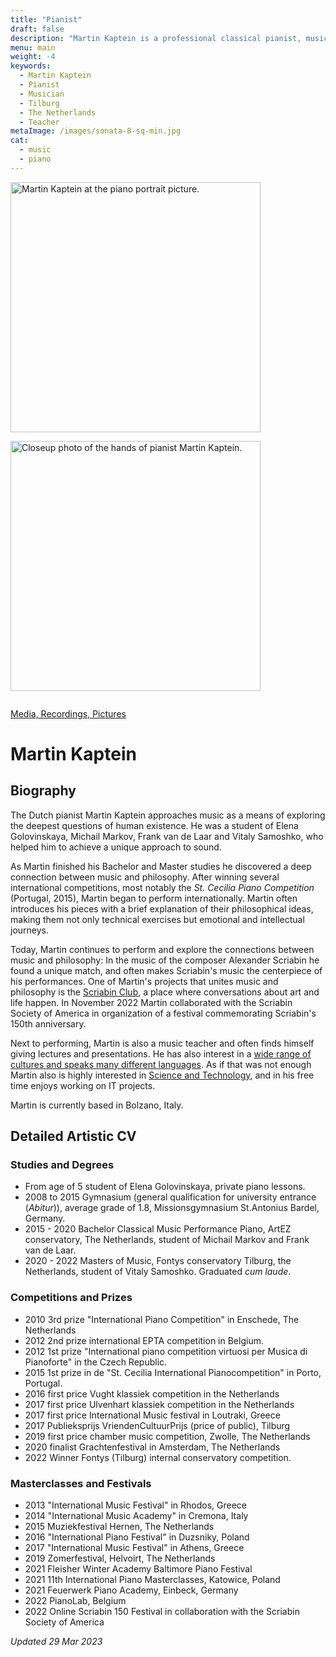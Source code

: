 ```yaml
---
title: "Pianist"
draft: false
description: "Martin Kaptein is a professional classical pianist, music teacher and lecturer. Martin studied with renowned professors, accomplished many studies and won many competitions. Read more about Martin on this page."
menu: main
weight: -4
keywords:
  - Martin Kaptein
  - Pianist
  - Musician
  - Tilburg
  - The Netherlands
  - Teacher
metaImage: /images/sonata-8-sq-min.jpg
cat:
  - music
  - piano
---
```



<img style="display:inline-block; margin-right: 1em; margin-bottom: 1em;" alt="Martin Kaptein at the piano portrait picture." src="/images/Martin-Kaptein-reading-artistic-sq-min.jpg" width="400" height="400"/>
<img style="display:inline-block; margin-bottom: 1em;" alt="Closeup photo of the hands of pianist Martin Kaptein." src="/images/sonata-8-sq-min.jpg" width="400" height="400" />

[Media, Recordings, Pictures](/media/)

<!-- Add below to PDF version -->

# Martin Kaptein

## Biography

The Dutch pianist Martin Kaptein approaches music as a means of exploring the deepest questions of human existence.
He was a student of Elena Golovinskaya, Michail Markov, Frank van de Laar and Vitaly Samoshko, who helped him to achieve a unique approach to sound.

As Martin finished his Bachelor and Master studies he discovered a deep connection between music and philosophy.
After winning several international competitions, most notably the *St. Cecilia Piano Competition* (Portugal, 2015), Martin began to perform internationally. 
Martin often introduces his pieces with a brief explanation of their philosophical ideas, making them not only technical exercises but emotional and intellectual journeys.

Today, Martin continues to perform and explore the connections between music and philosophy:
In the music of the composer Alexander Scriabin he found a unique match, and often makes Scriabin's music the centerpiece of his performances.
One of Martin's projects that unites music and philosophy is the [Scriabin Club](https://scriabinclub.com/), a place where conversations about art and life happen.
In November 2022 Martin collaborated with the Scriabin Society of America in organization of a festival commemorating Scriabin's 150th anniversary.

Next to performing, Martin is also a music teacher and often finds himself giving lectures and presentations.
He has also interest in a [wide range of cultures and speaks many different languages](https://martinkaptein.com/books/).
As if that was not enough Martin also is highly interested in [Science and Technology](https://martinkaptein.com/tech/), and in his free time enjoys working on IT projects.

Martin is currently based in Bolzano, Italy.

## Detailed Artistic CV

### Studies and Degrees

- From age of 5 student of Elena Golovinskaya, private piano lessons.
- 2008 to 2015 Gymnasium (general qualification for university entrance (*Abitur*)), average grade of 1.8, Missionsgymnasium St.Antonius Bardel, Germany.
- 2015 - 2020 Bachelor Classical Music Performance Piano, ArtEZ conservatory, The Netherlands, student of Michail Markov and Frank van de Laar.
- 2020 - 2022 Masters of Music, Fontys conservatory Tilburg, the Netherlands, student of Vitaly Samoshko. Graduated *cum laude*.

### Competitions and Prizes

- 2010 3rd prize "International Piano Competition" in Enschede, The Netherlands
- 2012 2nd prize international EPTA competition in Belgium. 
- 2012 1st prize "International piano competition virtuosi per Musica di Pianoforte" in the Czech Republic.
- 2015 1st prize in de "St. Cecilia International Pianocompetition" in Porto, Portugal. 
- 2016 first price Vught klassiek competition in the Netherlands
- 2017 first price Ulvenhart klassiek competition in the Netherlands
- 2017 first price International Music festival in Loutraki, Greece
- 2017 Publieksprijs VriendenCultuurPrijs (price of public), Tilburg
- 2019 first price chamber music competition, Zwolle, The Netherlands
- 2020 finalist Grachtenfestival in Amsterdam, The Netherlands
- 2022 Winner Fontys (Tilburg) internal conservatory competition.

### Masterclasses and Festivals

- 2013 "International Music Festival" in Rhodos, Greece
- 2014 "International Music Academy" in Cremona, Italy 
- 2015 Muziekfestival Hernen, The Netherlands
- 2016 "International Piano Festival" in Duzsniky, Poland
- 2017 "International Music Festival" in Athens, Greece
- 2019 Zomerfestival, Helvoirt, The Netherlands
- 2021 Fleisher Winter Academy Baltimore Piano Festival
- 2021 11th International Piano Masterclasses, Katowice, Poland
- 2021 Feuerwerk Piano Academy, Einbeck, Germany
- 2022 PianoLab, Belgium
- 2022 Online Scriabin 150 Festival in collaboration with the Scriabin Society of America

*Updated 29 Mar 2023*
